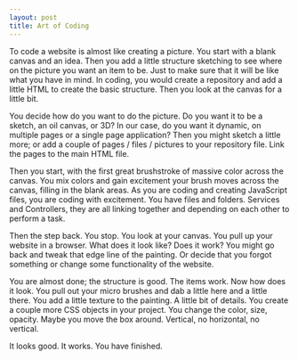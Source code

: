```yaml
---
layout: post
title: Art of Coding
---
```


To code a website is almost like creating a picture. You start with a blank canvas and an idea. Then you add a little structure sketching to see where on the picture you want an item to be. Just to make sure that it will be like what you have in mind. In coding, you would create a repository and add a little HTML to create the basic structure. Then you look at the canvas for a little bit. 

You decide how do you want to do the picture. Do you want it to be a sketch, an oil canvas, or 3D? In our case, do you want it dynamic, on multiple pages or a single page application? Then you might sketch a little more; or add a couple of pages / files / pictures to your repository file. Link the pages to the main HTML file. 

Then you start, with the first great brushstroke of massive color across the canvas. You mix colors and gain excitement your brush moves across the canvas, filling in the blank areas. As you are coding and creating JavaScript files, you are coding with excitement. You have files and folders. Services and Controllers, they are all linking together and depending on each other to perform a task. 

Then the step back. You stop. You look at your canvas. You pull up your website in a browser. What does it look like? Does it work? You might go back and tweak that edge line of the painting. Or decide that you forgot something or change some functionality of the website. 

You are almost done; the structure is good. The items work. Now how does it look. You pull out your micro brushes and dab a little here and a little there. You add a little texture to the painting. A little bit of details.  You create a couple more CSS objects in your project. You change the color, size, opacity. Maybe you move the box around. Vertical, no horizontal, no vertical. 

It looks good. It works. You have finished.  
